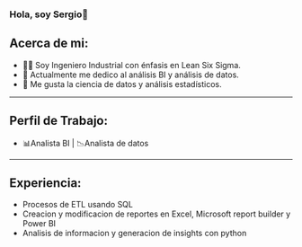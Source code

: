 ### Hola, soy Sergio👋

## Acerca de mi:

- 👨‍🎓 Soy Ingeniero Industrial con énfasis en Lean Six Sigma.
- 🔭 Actualmente me dedico al análisis BI y análisis de datos.
- 🌱 Me gusta la ciencia de datos y análisis estadísticos.
____
## Perfil de Trabajo:

- 📊Analista BI | 📉Analista de datos 
____
## Experiencia:

- Procesos de ETL usando SQL
- Creacion y modificacion de reportes en Excel, Microsoft report builder y Power BI
- Analisis de informacion y generacion de insights con python


